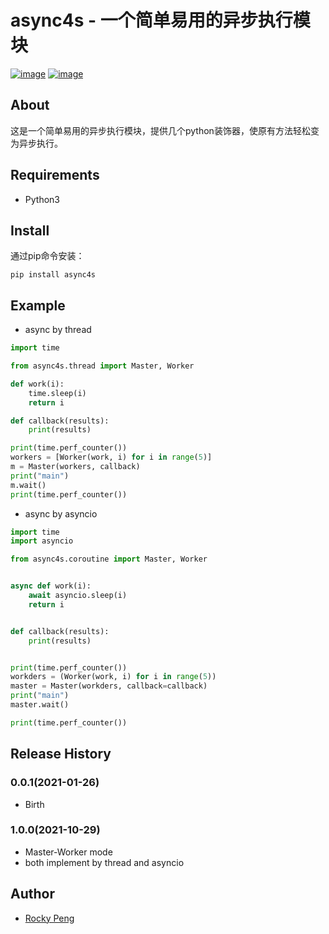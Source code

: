 # async4s - 一个简单易用的异步执行模块

[![image](https://img.shields.io/pypi/v/async4s.svg)](https://pypi.org/project/async4s/)
[![image](https://img.shields.io/pypi/l/async4s.svg)](https://pypi.org/project/async4s/)

## About
这是一个简单易用的异步执行模块，提供几个python装饰器，使原有方法轻松变为异步执行。  

## Requirements
- Python3

## Install
通过pip命令安装：
```shell
pip install async4s
```

## Example
- async by thread
```python
import time

from async4s.thread import Master, Worker

def work(i):
    time.sleep(i)
    return i

def callback(results):
    print(results)

print(time.perf_counter())
workers = [Worker(work, i) for i in range(5)]
m = Master(workers, callback)
print("main")
m.wait()
print(time.perf_counter())
```

- async by asyncio
```python
import time
import asyncio

from async4s.coroutine import Master, Worker


async def work(i):
    await asyncio.sleep(i)
    return i


def callback(results):
    print(results)


print(time.perf_counter())
workders = (Worker(work, i) for i in range(5))
master = Master(workders, callback=callback)
print("main")
master.wait()

print(time.perf_counter())
```

## Release History
### 0.0.1(2021-01-26)
- Birth
### 1.0.0(2021-10-29)
- Master-Worker mode
- both implement by thread and asyncio

## Author
- <a href="mailto:pmq2008@gmail.com">Rocky Peng</a>

